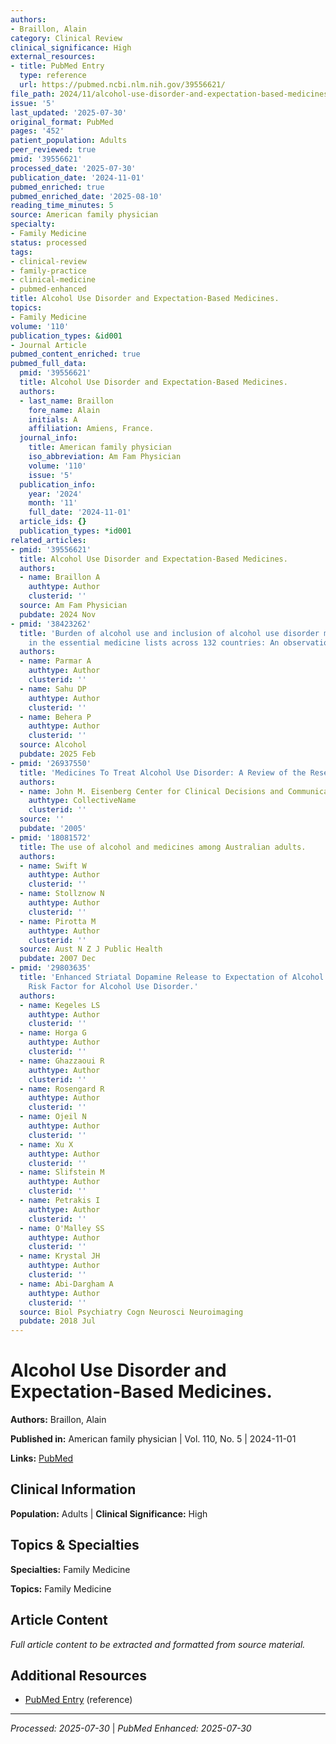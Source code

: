 ```yaml
---
authors:
- Braillon, Alain
category: Clinical Review
clinical_significance: High
external_resources:
- title: PubMed Entry
  type: reference
  url: https://pubmed.ncbi.nlm.nih.gov/39556621/
file_path: 2024/11/alcohol-use-disorder-and-expectation-based-medicines.md
issue: '5'
last_updated: '2025-07-30'
original_format: PubMed
pages: '452'
patient_population: Adults
peer_reviewed: true
pmid: '39556621'
processed_date: '2025-07-30'
publication_date: '2024-11-01'
pubmed_enriched: true
pubmed_enriched_date: '2025-08-10'
reading_time_minutes: 5
source: American family physician
specialty:
- Family Medicine
status: processed
tags:
- clinical-review
- family-practice
- clinical-medicine
- pubmed-enhanced
title: Alcohol Use Disorder and Expectation-Based Medicines.
topics:
- Family Medicine
volume: '110'
publication_types: &id001
- Journal Article
pubmed_content_enriched: true
pubmed_full_data:
  pmid: '39556621'
  title: Alcohol Use Disorder and Expectation-Based Medicines.
  authors:
  - last_name: Braillon
    fore_name: Alain
    initials: A
    affiliation: Amiens, France.
  journal_info:
    title: American family physician
    iso_abbreviation: Am Fam Physician
    volume: '110'
    issue: '5'
  publication_info:
    year: '2024'
    month: '11'
    full_date: '2024-11-01'
  article_ids: {}
  publication_types: *id001
related_articles:
- pmid: '39556621'
  title: Alcohol Use Disorder and Expectation-Based Medicines.
  authors:
  - name: Braillon A
    authtype: Author
    clusterid: ''
  source: Am Fam Physician
  pubdate: 2024 Nov
- pmid: '38423262'
  title: 'Burden of alcohol use and inclusion of alcohol use disorder medications
    in the essential medicine lists across 132 countries: An observational study.'
  authors:
  - name: Parmar A
    authtype: Author
    clusterid: ''
  - name: Sahu DP
    authtype: Author
    clusterid: ''
  - name: Behera P
    authtype: Author
    clusterid: ''
  source: Alcohol
  pubdate: 2025 Feb
- pmid: '26937550'
  title: 'Medicines To Treat Alcohol Use Disorder: A Review of the Research for Adults.'
  authors:
  - name: John M. Eisenberg Center for Clinical Decisions and Communications Science
    authtype: CollectiveName
    clusterid: ''
  source: ''
  pubdate: '2005'
- pmid: '18081572'
  title: The use of alcohol and medicines among Australian adults.
  authors:
  - name: Swift W
    authtype: Author
    clusterid: ''
  - name: Stollznow N
    authtype: Author
    clusterid: ''
  - name: Pirotta M
    authtype: Author
    clusterid: ''
  source: Aust N Z J Public Health
  pubdate: 2007 Dec
- pmid: '29803635'
  title: 'Enhanced Striatal Dopamine Release to Expectation of Alcohol: A Potential
    Risk Factor for Alcohol Use Disorder.'
  authors:
  - name: Kegeles LS
    authtype: Author
    clusterid: ''
  - name: Horga G
    authtype: Author
    clusterid: ''
  - name: Ghazzaoui R
    authtype: Author
    clusterid: ''
  - name: Rosengard R
    authtype: Author
    clusterid: ''
  - name: Ojeil N
    authtype: Author
    clusterid: ''
  - name: Xu X
    authtype: Author
    clusterid: ''
  - name: Slifstein M
    authtype: Author
    clusterid: ''
  - name: Petrakis I
    authtype: Author
    clusterid: ''
  - name: O'Malley SS
    authtype: Author
    clusterid: ''
  - name: Krystal JH
    authtype: Author
    clusterid: ''
  - name: Abi-Dargham A
    authtype: Author
    clusterid: ''
  source: Biol Psychiatry Cogn Neurosci Neuroimaging
  pubdate: 2018 Jul
---
```


# Alcohol Use Disorder and Expectation-Based Medicines.

**Authors:** Braillon, Alain

**Published in:** American family physician | Vol. 110, No. 5 | 2024-11-01

**Links:** [PubMed](https://pubmed.ncbi.nlm.nih.gov/39556621/)

## Clinical Information

**Population:** Adults | **Clinical Significance:** High

## Topics & Specialties

**Specialties:** Family Medicine

**Topics:** Family Medicine

## Article Content

*Full article content to be extracted and formatted from source material.*

## Additional Resources

- [PubMed Entry](https://pubmed.ncbi.nlm.nih.gov/39556621/) (reference)

---

*Processed: 2025-07-30* | *PubMed Enhanced: 2025-07-30*
